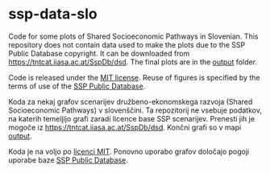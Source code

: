 # ssp-data-slo

Code for some plots of Shared Socioeconomic Pathways in Slovenian. This repository does not contain data used to make the plots due to the SSP Public Database copyright. It can be downloaded from <https://tntcat.iiasa.ac.at/SspDb/dsd>. The final plots are in the [output](/output) folder.

Code is released under the [MIT license](LICENSE.md). Reuse of figures is specified by the terms of use of the [SSP Public Database](https://tntcat.iiasa.ac.at/SspDb/dsd).

Koda za nekaj grafov scenarijev družbeno-ekonomskega razvoja (Shared Socioeconomic Pathways) v slovenščini. Ta repozitorij ne vsebuje podatkov, na katerih temeljijo grafi zaradi licence base SSP scenarijev. Prenesti jih je mogoče iz <https://tntcat.iiasa.ac.at/SspDb/dsd>. Končni grafi so v mapi [output](/output).

Koda je na voljo po [licenci MIT](LICENSE.md). Ponovno uporabo grafov določajo pogoji uporabe baze [SSP Public Database](https://tntcat.iiasa.ac.at/SspDb/dsd).
